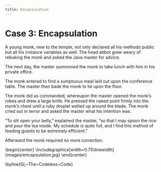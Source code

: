 ```yaml
---
title: Encapsulation
---
```


Case 3: Encapsulation
=====================

A young monk, new to the temple, not only declared all his methods public but all his instance variables as well. The head abbot grew weary of rebuking the monk and asked the Java master for advice.

The next day, the master summoned the monk to take lunch with him in his private office.

The monk entered to find a sumptuous meal laid out upon the conference table. The master then bade the monk to lie upon the floor.

The monk did as commanded, whereupon the master opened the monk’s robes and drew a large knife. He pressed the naked point firmly into the monk’s chest until a ruby droplet welled up around the blade. The monk cried out in terror and asked the master what his intention was.

“To slit open your belly,” explained the master, “so that I may spoon the rice and pour the tea inside. My schedule is quite full, and I find this method of feeding guests to be extremely efficient.”

Afterward the monk required no more correction.

\begin{center}
\includegraphics[width=0.75\linewidth]{images/encapsulation.jpg}
\end{center}

\byline{Qi,~The~Codeless~Code}

